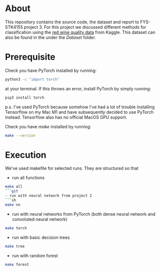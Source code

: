 # About
This repository contains the source code, the dataset and report to FYS-STK4155 project 3.
For this project we discussed different methods for classification using the [red wine quality data](https://www.kaggle.com/datasets/uciml/red-wine-quality-cortez-et-al-2009?resource=download) from Kaggle. This dataset can also be found in the under the *Dataset* folder.

# Prerequisite
Check you have PyTorch installed by running:
```sh
python3 -c "import torch"
```
at your terminal.
If this throws an error, install PyTorch by simply running:
```sh
pip3 install torch
```
p.s. I've used PyTorch because somehow I've had a lot of trouble installing Tensorflow on my Mac M1 and have subsequently decided to use PyTorch instead. Tensorflow also has no official MacOS GPU support.

Check you have *make* installed by running:
```sh
make --version
```

# Execution
We've used makefile for selected runs. They are structured so that
- run all functions
```sh
make all
```git
- run with neural network from project 2
```sh
make nn
```
- run with neural networks from PyTorch (both dense neural network and convoluted neural network)
```sh
make torch
```

- run with basic decision trees
```sh
make tree
```

- run with random forest
```sh
make forest
```
